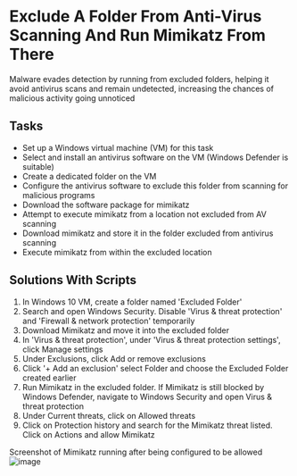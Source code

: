 # Exclude A Folder From Anti-Virus Scanning And Run Mimikatz From There
Malware evades detection by running from excluded folders, helping it avoid antivirus scans and remain undetected, increasing the chances of malicious activity going unnoticed

## Tasks
- Set up a Windows virtual machine (VM) for this task
- Select and install an antivirus software on the VM (Windows Defender is suitable)
- Create a dedicated folder on the VM
- Configure the antivirus software to exclude this folder from scanning for malicious programs
- Download the software package for mimikatz
- Attempt to execute mimikatz from a location not excluded from AV scanning
- Download mimikatz and store it in the folder excluded from antivirus scanning
- Execute mimikatz from within the excluded location

## Solutions With Scripts
1. In Windows 10 VM, create a folder named 'Excluded Folder'
2. Search and open Windows Security. Disable 'Virus & threat protection' and 'Firewall & network protection' temporarily
3. Download Mimikatz and move it into the excluded folder
4. In 'Virus & threat protection', under 'Virus & threat protection settings', click Manage settings
5. Under Exclusions, click Add or remove exclusions
6. Click '+ Add an exclusion' select Folder and choose the Excluded Folder created earlier
7. Run Mimikatz in the excluded folder. If Mimikatz is still blocked by Windows Defender, navigate to Windows Security and open Virus & threat protection
8. Under Current threats, click on Allowed threats
9. Click on Protection history and search for the Mimikatz threat listed. Click on Actions and allow Mimikatz 

Screenshot of Mimikatz running after being configured to be allowed
![image](https://github.com/user-attachments/assets/b57935fd-ce52-44d3-8874-17c29c605905)
